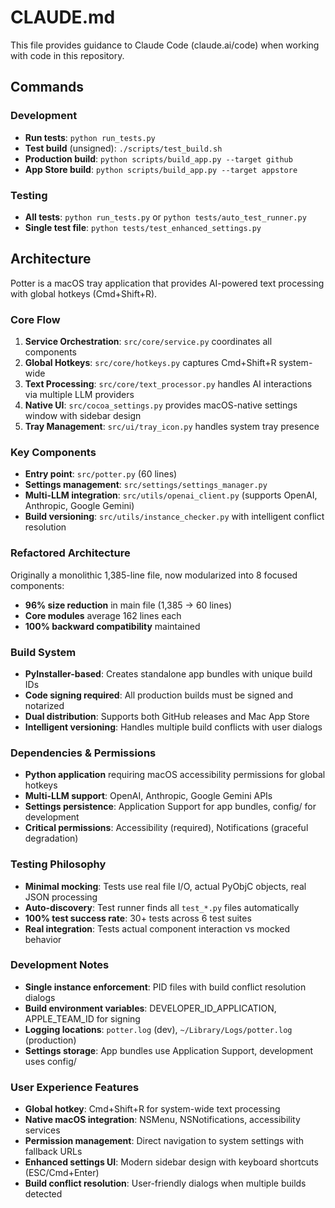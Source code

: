 # CLAUDE.md

This file provides guidance to Claude Code (claude.ai/code) when working with code in this repository.

## Commands

### Development
- **Run tests**: `python run_tests.py`
- **Test build** (unsigned): `./scripts/test_build.sh`
- **Production build**: `python scripts/build_app.py --target github`
- **App Store build**: `python scripts/build_app.py --target appstore`

### Testing
- **All tests**: `python run_tests.py` or `python tests/auto_test_runner.py`
- **Single test file**: `python tests/test_enhanced_settings.py`

## Architecture

Potter is a macOS tray application that provides AI-powered text processing with global hotkeys (Cmd+Shift+R).

### Core Flow
1. **Service Orchestration**: `src/core/service.py` coordinates all components
2. **Global Hotkeys**: `src/core/hotkeys.py` captures Cmd+Shift+R system-wide
3. **Text Processing**: `src/core/text_processor.py` handles AI interactions via multiple LLM providers
4. **Native UI**: `src/cocoa_settings.py` provides macOS-native settings window with sidebar design
5. **Tray Management**: `src/ui/tray_icon.py` handles system tray presence

### Key Components
- **Entry point**: `src/potter.py` (60 lines)
- **Settings management**: `src/settings/settings_manager.py`
- **Multi-LLM integration**: `src/utils/openai_client.py` (supports OpenAI, Anthropic, Google Gemini)
- **Build versioning**: `src/utils/instance_checker.py` with intelligent conflict resolution

### Refactored Architecture
Originally a monolithic 1,385-line file, now modularized into 8 focused components:
- **96% size reduction** in main file (1,385 → 60 lines)
- **Core modules** average 162 lines each
- **100% backward compatibility** maintained

### Build System
- **PyInstaller-based**: Creates standalone app bundles with unique build IDs
- **Code signing required**: All production builds must be signed and notarized
- **Dual distribution**: Supports both GitHub releases and Mac App Store
- **Intelligent versioning**: Handles multiple build conflicts with user dialogs

### Dependencies & Permissions
- **Python application** requiring macOS accessibility permissions for global hotkeys
- **Multi-LLM support**: OpenAI, Anthropic, Google Gemini APIs
- **Settings persistence**: Application Support for app bundles, config/ for development
- **Critical permissions**: Accessibility (required), Notifications (graceful degradation)

### Testing Philosophy
- **Minimal mocking**: Tests use real file I/O, actual PyObjC objects, real JSON processing
- **Auto-discovery**: Test runner finds all `test_*.py` files automatically
- **100% test success rate**: 30+ tests across 6 test suites
- **Real integration**: Tests actual component interaction vs mocked behavior

### Development Notes
- **Single instance enforcement**: PID files with build conflict resolution dialogs
- **Build environment variables**: DEVELOPER_ID_APPLICATION, APPLE_TEAM_ID for signing
- **Logging locations**: `potter.log` (dev), `~/Library/Logs/potter.log` (production)
- **Settings storage**: App bundles use Application Support, development uses config/

### User Experience Features
- **Global hotkey**: Cmd+Shift+R for system-wide text processing
- **Native macOS integration**: NSMenu, NSNotifications, accessibility services
- **Permission management**: Direct navigation to system settings with fallback URLs
- **Enhanced settings UI**: Modern sidebar design with keyboard shortcuts (ESC/Cmd+Enter)
- **Build conflict resolution**: User-friendly dialogs when multiple builds detected